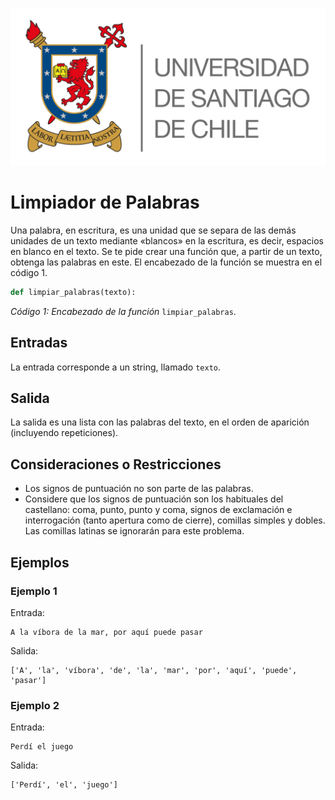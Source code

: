 ![logo](./assets/logo_usach.png)

# Limpiador de Palabras

Una palabra, en escritura, es una unidad que se separa de las demás unidades de un texto mediante «blancos» en la escritura, es decir, espacios en blanco en el texto. Se te pide crear una función que, a partir de un texto, obtenga las palabras en este. El encabezado de la función se muestra en el código 1.

```python
def limpiar_palabras(texto):
```
*Código 1: Encabezado de la función* `limpiar_palabras`.

## Entradas

La entrada corresponde a un string, llamado `texto`.

## Salida

La salida es una lista con las palabras del texto, en el orden de aparición (incluyendo repeticiones).

## Consideraciones o Restricciones
- Los signos de puntuación no son parte de las palabras.
- Considere que los signos de puntuación son los habituales del castellano: coma, punto, punto y coma, signos de exclamación e interrogación (tanto apertura como de cierre), comillas simples y dobles. Las comillas latinas se ignorarán para este problema.

## Ejemplos

### Ejemplo 1
Entrada:
```
A la víbora de la mar, por aquí puede pasar
```

Salida:
```
['A', 'la', 'víbora', 'de', 'la', 'mar', 'por', 'aquí', 'puede', 'pasar']
```

### Ejemplo 2
Entrada:
```
Perdí el juego
```

Salida:
```
['Perdí', 'el', 'juego']
```
